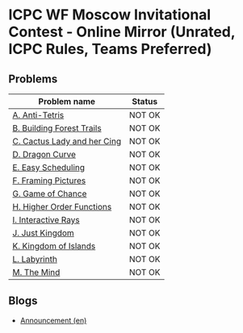 # ICPC WF Moscow Invitational Contest - Online Mirror (Unrated, ICPC Rules, Teams Preferred)

## Problems

|Problem name|Status|
|------------|---------|
| [A. Anti-Tetris](problems/A._Anti-Tetris.md)|NOT OK|
| [B. Building Forest Trails](problems/B._Building_Forest_Trails.md)|NOT OK|
| [C. Cactus Lady and her Cing](problems/C._Cactus_Lady_and_her_Cing.md)|NOT OK|
| [D. Dragon Curve](problems/D._Dragon_Curve.md)|NOT OK|
| [E. Easy Scheduling](problems/E._Easy_Scheduling.md)|NOT OK|
| [F. Framing Pictures](problems/F._Framing_Pictures.md)|NOT OK|
| [G. Game of Chance](problems/G._Game_of_Chance.md)|NOT OK|
| [H. Higher Order Functions](problems/H._Higher_Order_Functions.md)|NOT OK|
| [I. Interactive Rays](problems/I._Interactive_Rays.md)|NOT OK|
| [J. Just Kingdom](problems/J._Just_Kingdom.md)|NOT OK|
| [K. Kingdom of Islands](problems/K._Kingdom_of_Islands.md)|NOT OK|
| [L. Labyrinth](problems/L._Labyrinth.md)|NOT OK|
| [M. The Mind](problems/M._The_Mind.md)|NOT OK|
## Blogs

- [Announcement (en)](blogs/Announcement_(en).md)
